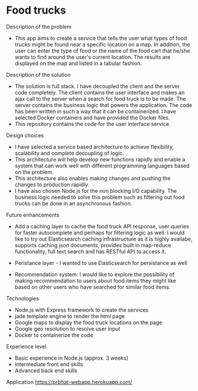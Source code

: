 # Food trucks

Description of the problem
- This app aims to create a service that tells the user what types of food trucks might be found near a specific location on a map. In addition, the user can enter the type of food or the name of the food cart that he/she wants to find around the user's current location. The results are displayed on the map and listed in a tabular fashion.

Description of the solution
- The solution is full stack. I have decoupled the client and the server code completely. The client contains the user interface and makes an ajax call to the server when a search for food truck is to be made. The server contains the business logic that powers the application. The code has been written in such a way that it can be containerized. I have selected Docker containers and have provided the Docker files.
- This repository contains the code for the user interface service.
 
 Design choices
 - I have selected a service based architecture to achieve flexibility, scalability and complete decoupling of logic. 
 - This architecture will help develop new functions rapidly and enable a system that can work well with different programming languages based on the problem. 
 - This architecture also enables making changes and pushing the changes to production rapidly.
 - I have also chosen Node.js for the non blocking I/O capability. The business logic needed to solve this problem such as filtering out food trucks can be done in an asynchronous fashion.

Future enhancements
- Add a caching layer to cache the food truck API response, user queries for faster autocomplete and perhaps for filtering logic as well. I would like to try out Elasticsearch caching infrastructure as it is highly availabe, supports caching json documents, provides built in map-reduce functionality, full text search and has RESTful API to access it.

- Peristance layer - I wanted to use Elasticsearch for persistance as well
  
- Recommendation system: I would like to explore the possibility of making recommendation to users about food items they might like based on other users who have searched for similar food items.
  
Technologies
 - Node.js with Express framework to create the services 
 - jade template engine to render the html page
 - Google maps to display the food truck locations on the page
 - Google geo resolution to resolve user input 
 - Docker to containerize the code

Experience level
 - Basic experience in Node.js (approx. 3 weeks)
 - Intermediate front end skills
 - Advanced back end skills
 
Application
	https://prbhat-webapp.herokuapp.com/

